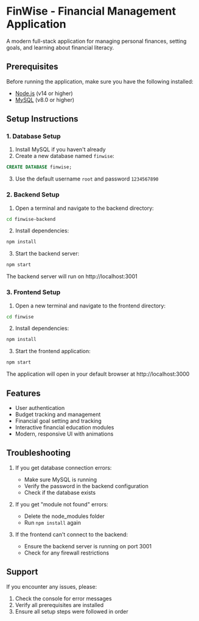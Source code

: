 # FinWise - Financial Management Application

A modern full-stack application for managing personal finances, setting goals, and learning about financial literacy.

## Prerequisites

Before running the application, make sure you have the following installed:
- [Node.js](https://nodejs.org/) (v14 or higher)
- [MySQL](https://dev.mysql.com/downloads/mysql/) (v8.0 or higher)

## Setup Instructions

### 1. Database Setup
1. Install MySQL if you haven't already
2. Create a new database named `finwise`:
```sql
CREATE DATABASE finwise;
```
3. Use the default username `root` and password `1234567890`

### 2. Backend Setup
1. Open a terminal and navigate to the backend directory:
```bash
cd finwise-backend
```

2. Install dependencies:
```bash
npm install
```

3. Start the backend server:
```bash
npm start
```
The backend server will run on http://localhost:3001

### 3. Frontend Setup
1. Open a new terminal and navigate to the frontend directory:
```bash
cd finwise
```

2. Install dependencies:
```bash
npm install
```

3. Start the frontend application:
```bash
npm start
```
The application will open in your default browser at http://localhost:3000

## Features
- User authentication
- Budget tracking and management
- Financial goal setting and tracking
- Interactive financial education modules
- Modern, responsive UI with animations

## Troubleshooting
1. If you get database connection errors:
   - Make sure MySQL is running
   - Verify the password in the backend configuration
   - Check if the database exists

2. If you get "module not found" errors:
   - Delete the node_modules folder
   - Run `npm install` again

3. If the frontend can't connect to the backend:
   - Ensure the backend server is running on port 3001
   - Check for any firewall restrictions

## Support
If you encounter any issues, please:
1. Check the console for error messages
2. Verify all prerequisites are installed
3. Ensure all setup steps were followed in order 